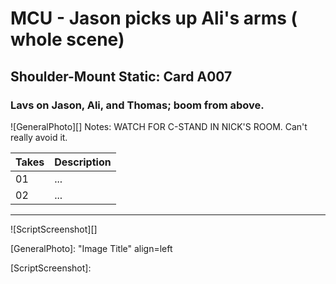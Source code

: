 # MCU - Jason picks up Ali's arms ( whole scene)

## Shoulder-Mount Static: Card A007

### Lavs on Jason, Ali, and Thomas; boom from above.

![GeneralPhoto][]
Notes: WATCH FOR C-STAND IN NICK'S ROOM. Can't really avoid it.

| Takes | Description |
|:---|:----|
| 01 | ... |
| 02 | ... |

----

![ScriptScreenshot][]


[GeneralPhoto]:  "Image Title" align=left

[ScriptScreenshot]: 